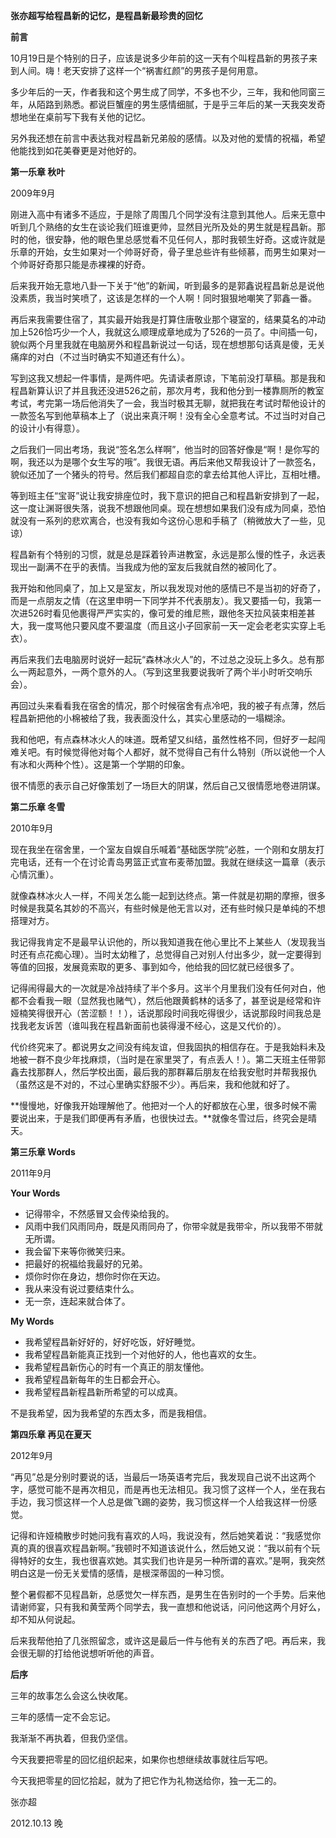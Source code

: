 **张亦超写给程昌新的记忆，是程昌新最珍贵的回忆**



**前言**

10月19日是个特别的日子，应该是说多少年前的这一天有个叫程昌新的男孩子来到人间。嗨！老天安排了这样一个“祸害红颜”的男孩子是何用意。

多少年后的一天，作者我和这个男生成了同学，不多也不少，三年，我和他同窗三年，从陌路到熟悉。都说巨蟹座的男生感情细腻，于是乎三年后的某一天我突发奇想地坐在桌前写下我有关他的记忆。

另外我还想在前言中表达我对程昌新兄弟般的感情。以及对他的爱情的祝福，希望他能找到如花美眷更是对他好的。



**第一乐章 秋叶**

2009年9月

刚进入高中有诸多不适应，于是除了周围几个同学没有注意到其他人。后来无意中听到几个熟络的女生在谈论我们班谁更帅，显然目光所及处的男生就是程昌新。那时的他，很安静，他的眼色里总感觉看不见任何人，那时我顿生好奇。这或许就是乐章的开始，女生如果对一个帅哥好奇，骨子里总些许有些倾慕，而男生如果对一个帅哥好奇那只能是赤裸裸的好奇。

后来我开始无意地八卦一下关于“他”的新闻，听到最多的是郭鑫说程昌新总是说他没素质，我当时笑喷了，这该是怎样的一个人啊！同时狠狠地嘲笑了郭鑫一番。

再后来我需要住宿了，其实最开始我是打算住唐敬业那个寝室的，结果莫名的冲动加上526恰巧少一个人，我就这么顺理成章地成为了526的一员了。中间插一句，貌似两个月里我就在电脑房外和程昌新说过一句话，现在想想那句话真是傻，无关痛痒的对白（不过当时确实不知道还有什么）。

写到这我又想起一件事情，是两件吧。先请读者原谅，下笔前没打草稿。那是我和程昌新算认识了并且我还没进526之前，那次月考，我和他分到一楼靠厕所的教室考试，考完第一场后他消失了一会，我当时极其无聊，就把我在考试时帮他设计的一款签名写到他草稿本上了（说出来真汗啊！没有全心全意考试。不过当时对自己的设计小有得意）。

之后我们一同出考场，我说“签名怎么样啊”，他当时的回答好像是“啊！是你写的啊，我还以为是哪个女生写的哦”。我很无语。再后来他又帮我设计了一款签名，貌似还加了一个猪头的符号。然后我们都超自恋的拿去给其他人评比，互相吐槽。

等到班主任“宝哥”说让我安排座位时，我下意识的把自己和程昌新安排到了一起，这一度让渊哥很失落，说我不想跟他同桌。现在想想如果我们没有成为同桌，恐怕就没有一系列的悲欢离合，也没有我如今这份心思和手稿了（稍微放大了一些，见谅）

程昌新有个特别的习惯，就是总是踩着铃声进教室，永远是那么慢的性子，永远表现出一副满不在乎的表情。当我成为他的室友后我就自然的被同化了。

我开始和他同桌了，加上又是室友，所以我发现对他的感情已不是当初的好奇了，而是一点朋友之情（在这里申明一下同学并不代表朋友）。我又要插一句，我第一次进526时看见他裹得严严实实的，像可爱的维尼熊，跟他冬天拉风装束相差甚大，我一度骂他只要风度不要温度（而且这小子回家前一天一定会老老实实穿上毛衣）。

再后来我们去电脑房时说好一起玩“森林冰火人”的，不过总之没玩上多久。总有那么一两起意外，一两个意外的人。（写到这里我要说我听了两个半小时听交响乐会）。

再回过头来看看我在宿舍的情况，那个时候宿舍有点冷吧，我的被子有点薄，然后程昌新把他的小棉被给了我，我表面没什么，其实心里感动的一塌糊涂。

我和他吧，有点森林冰火人的味道。既希望又纠结，虽然性格不同，但好歹一起闯难关吧。有时候觉得他对每个人都好，就不觉得自己有什么特别（所以说他一个人有冰和火两种个性）。这是第一个学期的印象。

很不情愿的表示自己好像策划了一场巨大的阴谋，然后自己又很情愿地卷进阴谋。



**第二乐章 冬雪**

2010年9月

现在我坐在宿舍里，一个室友自娱自乐喊着“基础医学院”必胜，一个刚和女朋友打完电话，还有一个在讨论青岛男篮正式宣布麦蒂加盟。我就在继续这一篇章（表示心情沉重）。

就像森林冰火人一样，不闯关怎么能一起到达终点。第一件就是初期的摩擦，很多时候是我莫名其妙的不高兴，有些时候是他无言以对，还有些时候只是单纯的不想搭理对方。

我记得我肯定不是最早认识他的，所以我知道我在他心里比不上某些人（发现我当时还有点花痴心理）。当时太幼稚了，总觉得自己对别人付出多少，就一定要得到等值的回报，发展竟索取的更多、事到如今，他给我的回忆就已经很多了。

记得闹得最大的一次就是冷战持续了半个多月。这半个月里我们没有任何对白，他都不会看我一眼（显然我也赌气），然后他跟黄鹤林的话多了，甚至说是经常和许娅楠笑得很开心（苦涩额！！），话说那段时间我吃得很少，话说那段时间我总是找我老友诉苦（谁叫我在程昌新面前也装得漫不经心，这是又代价的）。

代价终究来了。都说男女之间没有纯友谊，但我固执的相信存在。于是我始料未及地被一群不良少年找麻烦，（当时是在家里哭了，有点丢人！）。第二天班主任带郭鑫去找那群人，然后学校出面，最后我的那群幕后朋友在给我安慰时并帮我报仇（虽然这是不对的，不过心里确实舒服不少）。再后来，我和他就和好了。

**慢慢地，好像我开始理解他了。他把对一个人的好都放在心里，很多时候不需要说出来，于是我们即便再有矛盾，也很快过去。**就像冬雪过后，终究会是晴天。



**第三乐章 Words**

2011年9月

**Your Words**

- 记得带伞，不然感冒又会传染给我的。
- 风雨中我们风雨同舟，既是风雨同舟了，你带伞就是我带伞，所以我带不带就无所谓。
- 我会留下来等你微笑归来。
- 把最好的祝福给我最好的兄弟。
- 烦你时你在身边，想你时你在天边。
- 我从来没有说过要结束什么。
- 无一奈，连起来就合体了。

**My Words**

- 我希望程昌新好好的，好好吃饭，好好睡觉。
- 我希望程昌新能真正找到一个对他好的人，他也喜欢的女生。
- 我希望程昌新伤心的时有一个真正的朋友懂他。
- 我希望程昌新每年的生日都会开心。
- 我希望程昌新程昌新所希望的可以成真。

不是我希望，因为我希望的东西太多，而是我相信。



**第四乐章 再见在夏天**

2012年9月

“再见”总是分别时要说的话，当最后一场英语考完后，我发现自己说不出这两个字，感觉可能不是再次相见，而是再也无法相见。我习惯了这样一个人，坐在我右手边，我习惯这样一个人总是做飞踢的姿势，我习惯这样一个人给我这样一份感觉。

记得和许娅楠散步时她问我有喜欢的人吗，我说没有，然后她笑着说：“我感觉你真的真的很喜欢程昌新啊。”我顿时不知道该说什么，然后她又说：“我以前有个玩得特好的女生，我也很喜欢她。其实我们也许是另一种所谓的喜欢。”是啊，我突然明白这是一份无关爱情的感情，是根深蒂固的一种习惯。

整个暑假都不见程昌新，总感觉欠一样东西，是男生在告别时的一个手势。后来他请谢师宴，只有我和黄莹两个同学去，我一直想和他说话，问问他这两个月好么，却不知从何说起。

后来我帮他拍了几张照留念，或许这是最后一件与他有关的东西了吧。再后来，我会很无聊的打给他说想听听他的声音。



**后序**

三年的故事怎么会这么快收尾。

三年的感情一定不会忘记。

我渐渐不再执着，但我仍坚信。

今天我要把零星的回忆组织起来，如果你也想继续故事就往后写吧。

今天我把零星的回忆拾起，就为了把它作为礼物送给你，独一无二的。



张亦超

2012.10.13 晚

